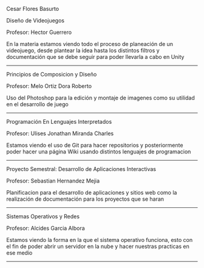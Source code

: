 Cesar Flores Basurto 

Diseño de Videojuegos

Profesor: Hector Guerrero

En la materia estamos viendo todo el proceso de planeación de un videojuego, desde plantear la idea hasta los distintos filtros y documentación que se debe seguir para poder llevarla a cabo en Unity

---

Principios de Composicion y Diseño

Profesor: Melo Ortiz Dora Roberto

Uso del Photoshop para la edición y montaje de imagenes como su utilidad en el desarrollo de juego

---

Programación En Lenguajes Interpretados	

Profesor: Ulises Jonathan Miranda Charles

Estamos viendo el uso de Git para hacer repositorios y posteriormente poder hacer una página Wiki usando distintos lenguajes de programacion

---

Proyecto Semestral: Desarrollo de Aplicaciones Interactivas

Profesor: Sebastian Hernandez Mejia

Planificacion para el desarrollo de aplicaciones y sitios web como la realización de documentación para los proyectos que se haran

---

Sistemas Operativos y Redes	

Profesor: Alcides Garcia Albora

Estamos viendo la forma en la que el sistema operativo funciona, esto con el fin de poder abrir un servidor en la nube y hacer nuestras practicas en ese medio

---

